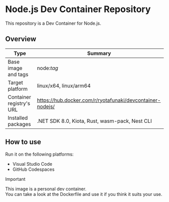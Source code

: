 # Node.js Dev Container Repository

This repository is a Dev Container for Node.js.

## Overview

| Type | Summary |
| --- | --- |
| Base image and tags | node:*tag* |
| Target platform | linux/x64, linux/arm64 |
| Container registry's URL | https://hub.docker.com/r/ryotafunaki/devcontainer-nodejs/ |
| Installed packages | .NET SDK 8.0, Kiota, Rust, wasm-pack, Nest CLI |

## How to use

Run it on the following platforms:
- Visual Studio Code
- GitHub Codespaces

> [!IMPORTANT]  
> This image is a personal dev container.  
> You can take a look at the Dockerfile and use it if you think it suits your use.
